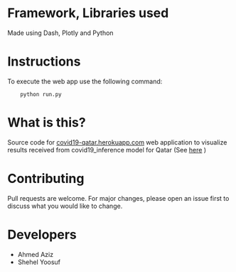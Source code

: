 # Framework, Libraries used
Made using Dash, Plotly and Python 

# Instructions
To execute the web app use the following command:
```
    python run.py
```


# What is this?
Source code for [covid19-qatar.herokuapp.com](covid19-qatar.herokuapp.com) web application to visualize results received from covid19_inference model for Qatar (See [here](https://github.com/shehel/covid19_inference) )


# Contributing
Pull requests are welcome. For major changes, please open an issue first to discuss what you would like to change.

# Developers
- Ahmed Aziz             <br />
- Shehel Yoosuf        <br />
